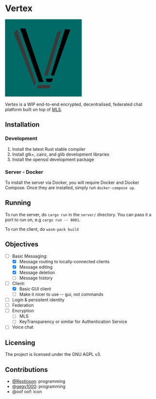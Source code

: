 # Vertex
![Vertex logo](client/gtk/icon.png)

Vertex is a WIP end-to-end encrypted, decentralised, federated chat platform built on top of 
[MLS](https://messaginglayersecurity.rocks).

## Installation

### Development
1. Install the latest Rust stable compiler
2. Install gtk+, cairo, and glib development libraries
3. Install the openssl development package

### Server - Docker
To install the server via Docker, you will require Docker and Docker Compose. Once they are
installed, simply run `docker-compose up`.

## Running
To run the server, do `cargo run` in the `server/` directory. You can pass it a port to run on,
e.g `cargo run -- 8081`.

To run the client, do `wasm-pack build`

## Objectives

- [ ] Basic Messaging:
  - [x] Message routing to locally-connected clients
  - [x] Message editing
  - [x] Message deletion
  - [ ] Message history
- [ ] Client:
  - [x] Basic GUI client
  - [ ] Make it nicer to use -- gui, not commands
- [ ] Login & persistent identity
- [ ] Federation
- [ ] Encryption
  - [ ] MLS
  - [ ] KeyTransparency or similar for Authentication Service
- [ ] Voice chat

## Licensing

The project is licensed under the GNU AGPL v3.

## Contributions
- [@Restioson](https://github.com/Restioson): programming
- [@gegy1000](https://github.com/gegy1000): programming
- @oof oof: icon
